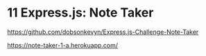 # 11 Express.js: Note Taker

https://github.com/dobsonkevyn/Express.js-Challenge-Note-Taker

https://note-taker-1-a.herokuapp.com/
